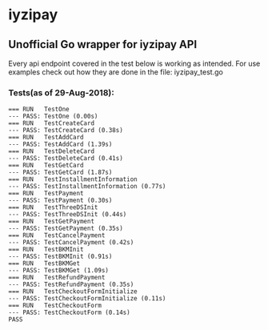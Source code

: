 # iyzipay
## Unofficial Go wrapper for iyzipay API
Every api endpoint covered in the test below is working as intended. For use examples check out how they are done in the file: iyzipay_test.go
### Tests(as of 29-Aug-2018):
```
=== RUN   TestOne
--- PASS: TestOne (0.00s)
=== RUN   TestCreateCard
--- PASS: TestCreateCard (0.38s)
=== RUN   TestAddCard
--- PASS: TestAddCard (1.39s)
=== RUN   TestDeleteCard
--- PASS: TestDeleteCard (0.41s)
=== RUN   TestGetCard
--- PASS: TestGetCard (1.87s)
=== RUN   TestInstallmentInformation
--- PASS: TestInstallmentInformation (0.77s)
=== RUN   TestPayment
--- PASS: TestPayment (0.30s)
=== RUN   TestThreeDSInit
--- PASS: TestThreeDSInit (0.44s)
=== RUN   TestGetPayment
--- PASS: TestGetPayment (0.35s)
=== RUN   TestCancelPayment
--- PASS: TestCancelPayment (0.42s)
=== RUN   TestBKMInit
--- PASS: TestBKMInit (0.91s)
=== RUN   TestBKMGet
--- PASS: TestBKMGet (1.09s)
=== RUN   TestRefundPayment
--- PASS: TestRefundPayment (0.35s)
=== RUN   TestCheckoutFormInitialize
--- PASS: TestCheckoutFormInitialize (0.11s)
=== RUN   TestCheckoutForm
--- PASS: TestCheckoutForm (0.14s)
PASS
```
